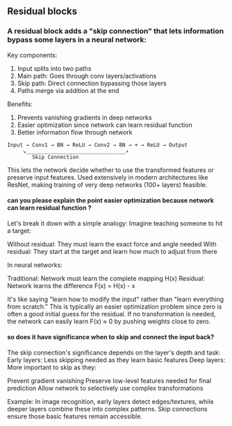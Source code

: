 ## Residual blocks

### A residual block adds a "skip connection" that lets information bypass some layers in a neural network:

Key components:
1. Input splits into two paths
2. Main path: Goes through conv layers/activations
3. Skip path: Direct connection bypassing those layers
4. Paths merge via addition at the end

Benefits:
1. Prevents vanishing gradients in deep networks
2. Easier optimization since network can learn residual function
3. Better information flow through network

```
Input → Conv1 → BN → ReLU → Conv2 → BN → + → ReLU → Output
     ↘________________________________↗
        Skip Connection
```

This lets the network decide whether to use the transformed features or preserve input features.
Used extensively in modern architectures like ResNet, making training of very deep networks (100+ layers) feasible.

#### can you please explain the point easier optimization because network can learn residual function ?

Let's break it down with a simple analogy:
Imagine teaching someone to hit a target:

Without residual: They must learn the exact force and angle needed
With residual: They start at the target and learn how much to adjust from there

In neural networks:

Traditional: Network must learn the complete mapping H(x)
Residual: Network learns the difference F(x) = H(x) - x

It's like saying "learn how to modify the input" rather than "learn everything from scratch." This is typically an easier optimization problem since zero is often a good initial guess for the residual.
If no transformation is needed, the network can easily learn F(x) ≈ 0 by pushing weights close to zero.

#### so does it have significance when to skip and connect the input back?

The skip connection's significance depends on the layer's depth and task:
Early layers: Less skipping needed as they learn basic features
Deep layers: More important to skip as they:

Prevent gradient vanishing
Preserve low-level features needed for final prediction
Allow network to selectively use complex transformations

Example: In image recognition, early layers detect edges/textures, while deeper layers combine these into complex patterns. Skip connections ensure those basic features remain accessible.


